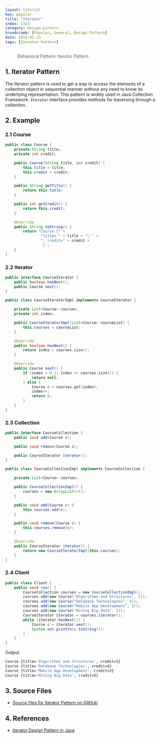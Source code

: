```yaml
---
layout: tutorial
key: popular
title: "Iterator"
index: 1323
category: design-pattern
breadcrumb: [Popular, General, Design Pattern]
date: 2016-05-23
tags: [Iterator Pattern]
---
```


> Behavioral Pattern: Iterator Pattern.

## 1. Iterator Pattern
The Iterator pattern is used to get a way to access the elements of a collection object in sequential manner without any need to know its underlying representation. This pattern is widely used in Java Collection Framework. `Iterator` interface provides methods for traversing through a collection.

## 2. Example
### 2.1 Course
```java
public class Course {
    private String title;
    private int credit;

    public Course(String title, int credit) {
        this.title = title;
        this.credit = credit;
    }

    public String getTitle() {
        return this.title;
    }

    public int getCredit() {
        return this.credit;
    }

    @Override
    public String toString() {
        return "Course {" +
                "title='" + title + '\'' +
                ", credit=" + credit +
                '}';
    }
}
```
### 2.2 Iterator
```java
public interface CourseIterator {
    public boolean hasNext();
    public Course next();
}

public class CourseIteratorImpl implements CourseIterator {

    private List<Course> courses;
    private int index;

    public CourseIteratorImpl(List<Course> courseList) {
        this.courses = courseList;
    }

    @Override
    public boolean hasNext() {
        return index < courses.size();
    }

    @Override
    public Course next() {
        if (index < 0 || index >= courses.size()) {
            return null;
        } else {
            Course c = courses.get(index);
            index++;
            return c;
        }
    }
}
```
### 2.3 Collection
```java
public interface CourseCollection {
    public void add(Course c);

    public void remove(Course c);

    public CourseIterator iterator();
}

public class CourseCollectionImpl implements CourseCollection {

    private List<Course> courses;

    public CourseCollectionImpl() {
        courses = new ArrayList<>();
    }

    public void add(Course c) {
        this.courses.add(c);
    }

    public void remove(Course c) {
        this.courses.remove(c);
    }

    @Override
    public CourseIterator iterator() {
        return new CourseIteratorImpl(this.courses);
    }
}
```
### 2.4 Client
```java
public class Client {
    public void run() {
        CourseCollection courses = new CourseCollectionImpl();
        courses.add(new Course("Algorithms and Structures", 5));
        courses.add(new Course("Database Technologies", 4));
        courses.add(new Course("Mobile App Development", 3));
        courses.add(new Course("Mining Big Data", 5));
        CourseIterator iterator = courses.iterator();
        while (iterator.hasNext()) {
            Course c = iterator.next();
            System.out.println(c.toString());
        }
    }
}
```
Output
```sh
Course {title='Algorithms and Structures', credit=5}
Course {title='Database Technologies', credit=4}
Course {title='Mobile App Development', credit=3}
Course {title='Mining Big Data', credit=5}
```

## 3. Source Files
* [Source files for Iterator Pattern on GitHub](https://github.com/jojozhuang/design-patterns-java/tree/master/design-pattern-iterator)

## 4. References
* [Iterator Design Pattern in Java](https://www.journaldev.com/1716/iterator-design-pattern-java)
